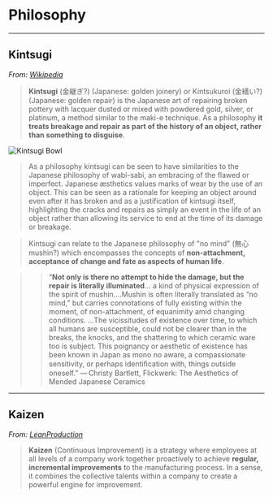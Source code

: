 # Philosophy

---

## Kintsugi

*From: [Wikipedia](https://en.wikipedia.org/wiki/Kintsugi)*

> **Kintsugi** (金継ぎ?) (Japanese: golden joinery) or Kintsukuroi (金繕い?) (Japanese: golden repair) is the Japanese art of repairing broken pottery with lacquer dusted or mixed with powdered gold, silver, or platinum, a method similar to the maki-e technique. As a philosophy **it treats breakage and repair as part of the history of an object, rather than something to disguise**.

![Kintsugi Bowl](https://diotesterie.files.wordpress.com/2016/02/kintsugi.jpg)

> As a philosophy kintsugi can be seen to have similarities to the Japanese philosophy of wabi-sabi, an embracing of the flawed or imperfect. Japanese æsthetics values marks of wear by the use of an object. This can be seen as a rationale for keeping an object around even after it has broken and as a justification of kintsugi itself, highlighting the cracks and repairs as simply an event in the life of an object rather than allowing its service to end at the time of its damage or breakage.

> Kintsugi can relate to the Japanese philosophy of "no mind" (無心 mushin?) which encompasses the concepts of **non-attachment, acceptance of change and fate as aspects of human life**.

> > “**Not only is there no attempt to hide the damage, but the repair is literally illuminated**... a kind of physical expression of the spirit of mushin....Mushin is often literally translated as “no mind,” but carries connotations of fully existing within the moment, of non-attachment, of equanimity amid changing conditions. ...The vicissitudes of existence over time, to which all humans are susceptible, could not be clearer than in the breaks, the knocks, and the shattering to which ceramic ware too is subject. This poignancy or aesthetic of existence has been known in Japan as mono no aware, a compassionate sensitivity, or perhaps identiﬁcation with, things outside oneself.”
> > — Christy Bartlett, Flickwerk: The Aesthetics of Mended Japanese Ceramics

---

## Kaizen

*From: [LeanProduction](http://www.leanproduction.com/kaizen.html)*

> **Kaizen** (Continuous Improvement) is a strategy where employees at all levels of a company work together proactively to achieve **regular, incremental improvements** to the manufacturing process. In a sense, it combines the collective talents within a company to create a powerful engine for improvement.
